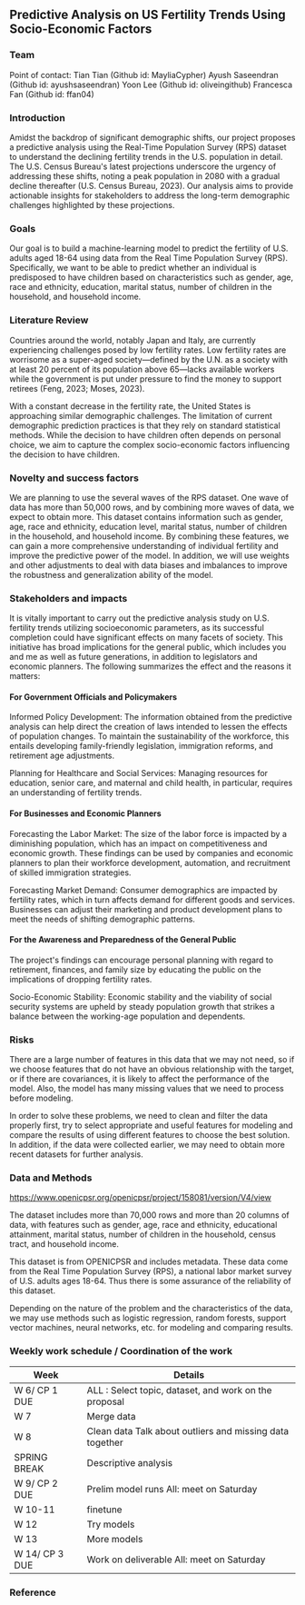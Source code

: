 ## Predictive Analysis on US Fertility Trends Using Socio-Economic Factors

### Team

Point of contact: Tian Tian (Github id: MayliaCypher)
Ayush Saseendran (Github id: ayushsaseendran)
Yoon Lee (Github id: oliveingithub)
Francesca Fan (Github id: ffan04)

### Introduction

Amidst the backdrop of significant demographic shifts, our project proposes a predictive analysis using the Real-Time Population Survey (RPS) dataset to understand the declining fertility trends in the U.S. population in detail. The U.S. Census Bureau's latest projections underscore the urgency of addressing these shifts, noting a peak population in 2080 with a gradual decline thereafter (U.S. Census Bureau, 2023). Our analysis aims to provide actionable insights for stakeholders to address the long-term demographic challenges highlighted by these projections.

### Goals

Our goal is to build a machine-learning model to predict the fertility of U.S. adults aged 18-64 using data from the Real Time Population Survey (RPS). Specifically, we want to be able to predict whether an individual is predisposed to have children based on characteristics such as gender, age, race and ethnicity, education, marital status, number of children in the household, and household income.

### Literature Review

Countries around the world, notably Japan and Italy, are currently experiencing challenges posed by low fertility rates. Low fertility rates are worrisome as a super-aged society—defined by the U.N. as a society with at least 20 percent of its population above 65—lacks available workers while the government is put under pressure to find the money to support retirees (Feng, 2023; Moses, 2023).

With a constant decrease in the fertility rate, the United States is approaching similar demographic challenges. The limitation of current demographic prediction practices is that they rely on standard statistical methods. While the decision to have children often depends on personal choice, we aim to capture the complex socio-economic factors influencing the decision to have children.

### Novelty and success factors

We are planning to use the several waves of the RPS dataset. One wave of data has more than 50,000 rows, and by combining more waves of data, we expect to obtain more. This dataset contains information such as gender, age, race and ethnicity, education level, marital status, number of children in the household, and household income. By combining these features, we can gain a more comprehensive understanding of individual fertility and improve the predictive power of the model. In addition, we will use weights and other adjustments to deal with data biases and imbalances to improve the robustness and generalization ability of the model.

### Stakeholders and impacts

It is vitally important to carry out the predictive analysis study on U.S. fertility trends utilizing socioeconomic parameters, as its successful completion could have significant effects on many facets of society. This initiative has broad implications for the general public, which includes you and me as well as future generations, in addition to legislators and economic planners. The following summarizes the effect and the reasons it matters:

#### For Government Officials and Policymakers
Informed Policy Development: The information obtained from the predictive analysis can help direct the creation of laws intended to lessen the effects of population changes. To maintain the sustainability of the workforce, this entails developing family-friendly legislation, immigration reforms, and retirement age adjustments.

Planning for Healthcare and Social Services: Managing resources for education, senior care, and maternal and child health, in particular, requires an understanding of fertility trends.

#### For Businesses and Economic Planners
Forecasting the Labor Market: The size of the labor force is impacted by a diminishing population, which has an impact on competitiveness and economic growth. These findings can be used by companies and economic planners to plan their workforce development, automation, and recruitment of skilled immigration strategies.

Forecasting Market Demand: Consumer demographics are impacted by fertility rates, which in turn affects demand for different goods and services. Businesses can adjust their marketing and product development plans to meet the needs of shifting demographic patterns.

#### For the Awareness and Preparedness of the General Public
The project's findings can encourage personal planning with regard to retirement, finances, and family size by educating the public on the implications of dropping fertility rates.

Socio-Economic Stability: Economic stability and the viability of social security systems are upheld by steady population growth that strikes a balance between the working-age population and dependents.

### Risks

There are a large number of features in this data that we may not need, so if we choose features that do not have an obvious relationship with the target, or if there are covariances, it is likely to affect the performance of the model. Also, the model has many missing values that we need to process before modeling.

In order to solve these problems, we need to clean and filter the data properly first, try to select appropriate and useful features for modeling and compare the results of using different features to choose the best solution. In addition, if the data were collected earlier, we may need to obtain more recent datasets for further analysis.

### Data and Methods

https://www.openicpsr.org/openicpsr/project/158081/version/V4/view

The dataset includes more than 70,000 rows and more than 20 columns of data, with features such as gender, age, race and ethnicity, educational attainment, marital status, number of children in the household, census tract, and household income.

This dataset is from OPENICPSR and includes metadata. These data come from the Real Time Population Survey (RPS), a national labor market survey of U.S. adults ages 18-64. Thus there is some assurance of the reliability of this dataset.

Depending on the nature of the problem and the characteristics of the data, we may use methods such as logistic regression, random forests, support vector machines, neural networks, etc. for modeling and comparing results.

### Weekly work schedule / Coordination of the work
					
| Week              | Details                                    |
|-------------------|-------------------------------------------------------|
| W 6/ CP 1 DUE   | ALL : Select topic, dataset, and work on the proposal   |
| W 7  | Merge data |
| W 8 | Clean data	Talk about outliers and missing data together   |
| SPRING BREAK | Descriptive analysis    |
| W 9/ CP 2 DUE | Prelim model runs	All: meet on Saturday   |
| W 10-11 | finetune  |
| W 12 |  Try models  |
| W 13 | More models  |
| W 14/ CP 3 DUE | Work on deliverable	All: meet on Saturday   |				


### Reference

[^1]: [U.S. Census Bureau. (2023, November, 09). U.S. Population projected to begin declining in Second Half of Century [Press release].](https://www.census.gov/newsroom/press-releases/2023/population-projections.html)

[^2]: [Moses, C. (2023, February 19). Aging Societies: Asia’s population is shrinking faster than any other continent’s. The New York Times.](https://www.nytimes.com/2023/02/19/briefing/asia-aging-popupulation.html#:~:text=Asia%20faces%20a%20problem%3A%20Its,the%20money%20to%20support%20retirees.)

[^3]: [Feng, J. (2023, April 30). Japan’s shrinking populations faces point of no return. Newsweek Magazine.](https://www.newsweek.com/japan-population-decline-births-deaths-demographics-society-1796496)

[^4]: [Bick, Alexander, Blandin, Adam, and Mertens, Karel. Real-Time Population Survey. Ann Arbor, MI: Inter-university Consortium for Political and Social Research [distributor], 2022-11-08.](https://doi.org/10.3886/E158081V4)

[^5]: [BICK, A. AND A. BLANDIN (2022). Employer Reallocation During the COVID-19 Pandemic: Validation and Application of a Do-It-Yourself CPS. Working Paper 2022-012A, Federal Reserve Bank of St. Louis.]

[^6]: [BICK, A., A. BLANDIN, AND K. MERTENS (2022). Work from Home Before and After the
COVID-19 Outbreak. Working Paper 2022-008A, Federal Reserve Bank of St. Louis. ]
